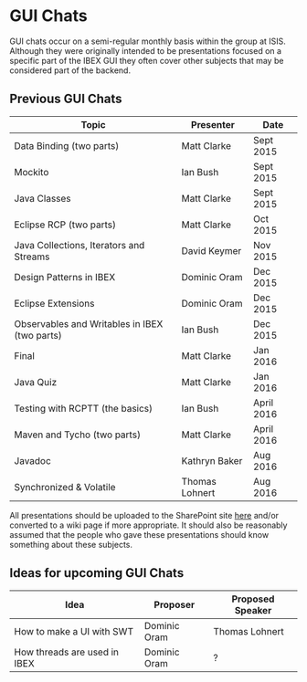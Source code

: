 # GUI Chats

GUI chats occur on a semi-regular monthly basis within the group at ISIS. Although they were originally intended to be presentations focused on a specific part of the IBEX GUI they often cover other subjects that may be considered part of the backend.

## Previous GUI Chats

Topic | Presenter | Date
----- | --------- | ----
Data Binding (two parts) | Matt Clarke | Sept 2015
Mockito | Ian Bush | Sept 2015
Java Classes | Matt Clarke | Sept 2015
Eclipse RCP (two parts) | Matt Clarke | Oct 2015
Java Collections, Iterators and Streams | David Keymer | Nov 2015
Design Patterns in IBEX | Dominic Oram | Dec 2015
Eclipse Extensions | Dominic Oram | Dec 2015
Observables and Writables in IBEX (two parts) | Ian Bush | Dec 2015
Final | Matt Clarke | Jan 2016
Java Quiz | Matt Clarke | Jan 2016
Testing with RCPTT (the basics) | Ian Bush | April 2016
Maven and Tycho (two parts) | Matt Clarke | April 2016 
Javadoc | Kathryn Baker | Aug 2016  
Synchronized & Volatile | Thomas Lohnert | Aug 2016  

All presentations should be uploaded to the SharePoint site [here](https://www.facilities.rl.ac.uk/isis/computing/ICPdiscussions/Forms/AllItems.aspx?RootFolder=%2Fisis%2Fcomputing%2FICPdiscussions%2FGUI_Chat_Slides&FolderCTID=0x01200027AD8F05966A2748B3B04C98BB5B442B&View={F2C33C51-70E6-4343-B937-2C59A2568306}) and/or converted to a wiki page if more appropriate. It should also be reasonably assumed that the people who gave these presentations should know something about these subjects.

## Ideas for upcoming GUI Chats

Idea | Proposer | Proposed Speaker
---- | -------- | ----------------
How to make a UI with SWT | Dominic Oram | Thomas Lohnert
How threads are used in IBEX | Dominic Oram | ?